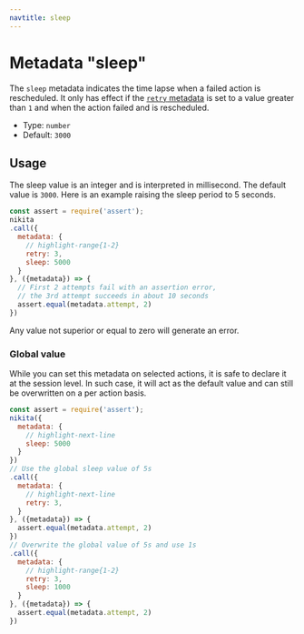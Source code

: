 ```yaml
---
navtitle: sleep
---
```


# Metadata "sleep"

The `sleep` metadata indicates the time lapse when a failed action is rescheduled. It only has effect if the [`retry` metadata](/current/metadata/retry/) is set to a value greater than `1` and when the action failed and is rescheduled.

* Type: `number`
* Default: `3000`

## Usage

The sleep value is an integer and is interpreted in millisecond. The default value is `3000`. Here is an example raising the sleep period to 5 seconds.

```js
const assert = require('assert');
nikita
.call({
  metadata: {
    // highlight-range{1-2}
    retry: 3,
    sleep: 5000
  }
}, ({metadata}) => {
  // First 2 attempts fail with an assertion error,
  // the 3rd attempt succeeds in about 10 seconds
  assert.equal(metadata.attempt, 2)
})
```

Any value not superior or equal to zero will generate an error.

### Global value

While you can set this metadata on selected actions, it is safe to declare it at the session level. In such case, it will act as the default value and can still be overwritten on a per action basis.

```js
const assert = require('assert');
nikita({
  metadata: {
    // highlight-next-line
    sleep: 5000
  }
})
// Use the global sleep value of 5s
.call({
  metadata: {
    // highlight-next-line
    retry: 3,
  }
}, ({metadata}) => {
  assert.equal(metadata.attempt, 2)
})
// Overwrite the global value of 5s and use 1s
.call({
  metadata: {
    // highlight-range{1-2}
    retry: 3,
    sleep: 1000
  }
}, ({metadata}) => {
  assert.equal(metadata.attempt, 2)
})
```
